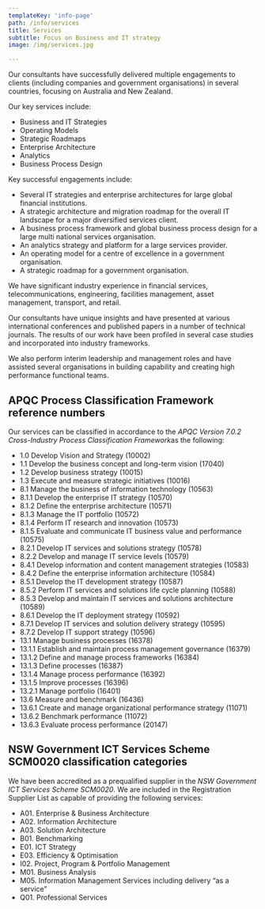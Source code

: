 ```yaml
---
templateKey: 'info-page'
path: /info/services
title: Services
subtitle: Focus on Business and IT strategy
image: /img/services.jpg

---
```



Our consultants have successfully delivered multiple engagements to clients (including companies and government organisations) in several countries, focusing on Australia and New Zealand.

Our key services include:

* Business and IT Strategies
* Operating Models
* Strategic Roadmaps
* Enterprise Architecture
* Analytics
* Business Process Design

Key successful engagements include:

* Several IT strategies and enterprise architectures for large global financial institutions.
* A strategic architecture and migration roadmap for the overall IT landscape for a major diversified services client.
* A business process framework and global business process design for a large multi national services organisation.
* An analytics strategy and platform for a large services provider.
* An operating model for a centre of excellence in a government organisation.
* A strategic roadmap for a government organisation.

We have significant industry experience in financial services, telecommunications, engineering, facilities management, asset management, transport, and retail.

Our consultants have unique insights and have presented at various international conferences and published papers in a number of technical journals. The results of our work have been profiled in several case studies and incorporated into industry frameworks.

We also perform interim leadership and management roles and have assisted several organisations in building capability and creating high performance functional teams.

## APQC Process Classification Framework reference numbers

Our services can be classified in accordance to the *APQC Version 7.0.2 Cross-Industry Process Classification Framework*as the following:

* 1.0 Develop Vision and Strategy (10002)
* 1.1 Develop the business concept and long-term vision (17040)
* 1.2 Develop business strategy (10015)
* 1.3 Execute and measure strategic initiatives (10016)
* 8.1 Manage the business of information technology (10563)
* 8.1.1 Develop the enterprise IT strategy (10570)
* 8.1.2 Define the enterprise architecture (10571)
* 8.1.3 Manage the IT portfolio (10572)
* 8.1.4 Perform IT research and innovation (10573)
* 8.1.5 Evaluate and communicate IT business value and performance (10575)
* 8.2.1 Develop IT services and solutions strategy (10578)
* 8.2.2 Develop and manage IT service levels (10579)
* 8.4.1 Develop information and content management strategies (10583)
* 8.4.2 Define the enterprise information architecture (10584)
* 8.5.1 Develop the IT development strategy (10587)
* 8.5.2 Perform IT services and solutions life cycle planning (10588)
* 8.5.3 Develop and maintain IT services and solutions architecture (10589)
* 8.6.1 Develop the IT deployment strategy (10592)
* 8.7.1 Develop IT services and solution delivery strategy (10595)
* 8.7.2 Develop IT support strategy (10596)
* 13.1 Manage business processes (16378)
* 13.1.1 Establish and maintain process management governance (16379)
* 13.1.2 Define and manage process frameworks (16384)
* 13.1.3 Define processes (16387)
* 13.1.4 Manage process performance (16392)
* 13.1.5 Improve processes (16396)
* 13.2.1 Manage portfolio (16401)
* 13.6 Measure and benchmark (16436)
* 13.6.1 Create and manage organizational performance strategy (11071)
* 13.6.2 Benchmark performance (11072)
* 13.6.3 Evaluate process performance (20147)

## NSW Government ICT Services Scheme SCM0020 classification categories

We have been accredited as a prequalified supplier in the *NSW Government ICT Services Scheme SCM0020*. We are included in the Registration Supplier List as capable of providing the following services:

* A01. Enterprise & Business Architecture
* A02. Information Architecture
* A03. Solution Architecture
* B01. Benchmarking
* E01. ICT Strategy
* E03. Efficiency & Optimisation
* I02. Project, Program & Portfolio Management
* M01. Business Analysis
* M05. Information Management Services including delivery “as a service”
* Q01. Professional Services